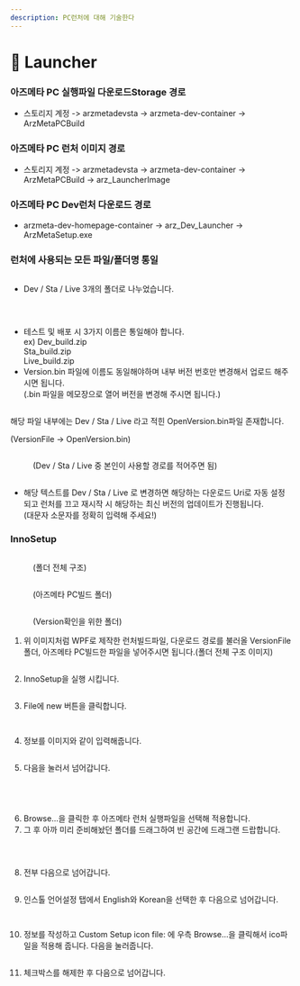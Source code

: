 ```yaml
---
description: PC런처에 대해 기술한다
---
```


# 🔱 Launcher

### 아즈메타 PC 실행파일 다운로드Storage 경로

* 스토리지 계정 -> arzmetadevsta -> arzmeta-dev-container -> ArzMetaPCBuild

### 아즈메타 PC 런처 이미지 경로

* 스토리지 계정 -> arzmetadevsta -> arzmeta-dev-container -> ArzMetaPCBuild -> arz\_LauncherImage

### 아즈메타 PC Dev런처 다운로드 경로

* arzmeta-dev-homepage-container -> arz\_Dev\_Launcher -> ArzMetaSetup.exe



### 런처에 사용되는 모든 파일/폴더명 통일

<figure><img src="../.gitbook/assets/image (1).png" alt=""><figcaption></figcaption></figure>

* Dev / Sta / Live 3개의 폴더로 나누었습니다.

<figure><img src="../.gitbook/assets/image (52).png" alt=""><figcaption></figcaption></figure>

<figure><img src="../.gitbook/assets/image (53).png" alt=""><figcaption></figcaption></figure>

<figure><img src="../.gitbook/assets/image (54).png" alt=""><figcaption></figcaption></figure>

* 테스트 및 배포 시 3가지 이름은 통일해야 합니다.\
  ex) Dev\_build.zip\
  &#x20;     Sta\_build.zip\
  &#x20;     Live\_build.zip
* Version.bin 파일에 이름도 동일해야하며 내부 버전 번호만 변경해서 업로드 해주시면 됩니다.\
  (.bin 파일을 메모장으로 열어 버전을 변경해 주시면 됩니다.)

<figure><img src="../.gitbook/assets/image (2).png" alt=""><figcaption></figcaption></figure>

해당 파일 내부에는 Dev / Sta / Live 라고 적힌 OpenVersion.bin파일 존재합니다.

(VersionFile -> OpenVersion.bin)

<figure><img src="../.gitbook/assets/image (3).png" alt=""><figcaption><p>(Dev / Sta / Live 중  본인이 사용할 경로를 적어주면 됨)</p></figcaption></figure>

<figure><img src="../.gitbook/assets/image (59).png" alt=""><figcaption></figcaption></figure>

* 해당 텍스트를 Dev / Sta / Live 로 변경하면 해당하는 다운로드 Uri로 자동 설정 되고 런처를 끄고 재시작  시 해당하는 최신 버전의 업데이트가 진행됩니다.\
  (대문자 소문자를 정확히 입력해 주세요!)



### InnoSetup

<figure><img src="../.gitbook/assets/image (4).png" alt=""><figcaption><p>(폴더 전체 구조)</p></figcaption></figure>

<figure><img src="../.gitbook/assets/image (5).png" alt=""><figcaption><p>(아즈메타 PC빌드 폴더)</p></figcaption></figure>

<figure><img src="../.gitbook/assets/image (7).png" alt=""><figcaption><p>(Version확인을 위한 폴더)</p></figcaption></figure>

1. 위 이미지처럼 WPF로 제작한 런처빌드파일, 다운로드 경로를 불러올 VersionFile폴더, 아즈메타 PC빌드한 파일을 넣어주시면 됩니다.(폴더  전체 구조 이미지)

<figure><img src="../.gitbook/assets/image (8).png" alt=""><figcaption></figcaption></figure>

2. InnoSetup을 실행 시킵니다.

<figure><img src="../.gitbook/assets/image (9).png" alt=""><figcaption></figcaption></figure>

3. File에 new 버튼을 클릭합니다.

<figure><img src="../.gitbook/assets/image (10).png" alt=""><figcaption></figcaption></figure>

<figure><img src="../.gitbook/assets/image (13).png" alt=""><figcaption></figcaption></figure>

4. 정보를 이미지와 같이 입력해줍니다.

<figure><img src="../.gitbook/assets/image (14).png" alt=""><figcaption></figcaption></figure>

5. 다음을 눌러서 넘어갑니다.

<figure><img src="../.gitbook/assets/image (15).png" alt=""><figcaption></figcaption></figure>

<figure><img src="../.gitbook/assets/image (16).png" alt=""><figcaption></figcaption></figure>

<figure><img src="../.gitbook/assets/image (17).png" alt=""><figcaption></figcaption></figure>

<figure><img src="../.gitbook/assets/image (18).png" alt=""><figcaption></figcaption></figure>

6. Browse...을 클릭한 후 아즈메타 런처 실행파일을 선택해 적용합니다.
7. 그 후 아까 미리 준비해놨던 폴더를 드래그하여 빈 공간에 드래그랜 드랍합니다.

<figure><img src="../.gitbook/assets/image (19).png" alt=""><figcaption></figcaption></figure>

<figure><img src="../.gitbook/assets/image (21).png" alt=""><figcaption></figcaption></figure>

<figure><img src="../.gitbook/assets/image (22).png" alt=""><figcaption></figcaption></figure>

8. 전부 다음으로 넘어갑니다.

<figure><img src="../.gitbook/assets/image (23).png" alt=""><figcaption></figcaption></figure>

9. 인스톨 언어설정 탭에서 English와 Korean을 선택한 후 다음으로 넘어갑니다.

<figure><img src="../.gitbook/assets/image (24).png" alt=""><figcaption></figcaption></figure>

<figure><img src="../.gitbook/assets/image (25).png" alt=""><figcaption></figcaption></figure>

10. 정보를 작성하고 Custom Setup icon file: 에 우측 Browse...을 클릭해서 ico파일을 적용해 줍니다. 다음을 눌러줍니다.

<figure><img src="../.gitbook/assets/image (27).png" alt=""><figcaption></figcaption></figure>

11. 체크박스를 해제한 후 다음으로 넘어갑니다.
